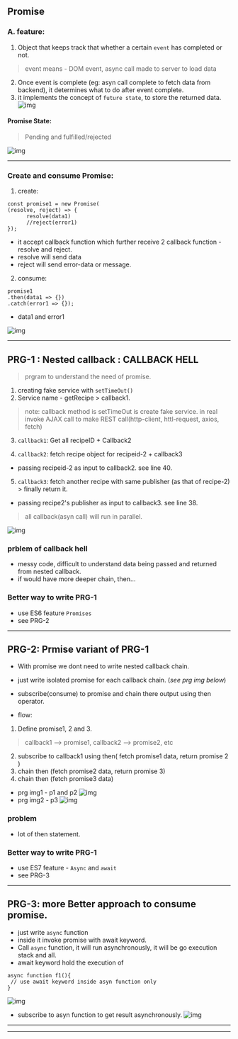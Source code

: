 ## Promise

### A. feature:
1. Object that keeps track that whether a certain `event` has completed or not.
> event means - DOM event, async call made to server to load data

2. Once event is complete (eg: asyn call complete to fetch data from backend), it determines what to do after event complete.
3. it implements the concept of `future state`, to store the returned data.
![img](https://github.com/lekhrajdinkar/javaScript/blob/master/NOTES_JS/asset/jonas/promise/01.jpg)

#### Promise State: 
> Pending and  fulfilled/rejected

![img](https://github.com/lekhrajdinkar/javaScript/blob/master/NOTES_JS/asset/jonas/promise/01_1.jpg)

***

### Create and consume Promise:
1. create:
```
const promise1 = new Promise(
(resolve, reject) => {
      resolve(data1)
      //reject(error1)
});
```
- it accept callback function which further receive 2 callback function - resolve and reject.
- resolve will send data
- reject will send error-data or message.

2. consume: 
```
promise1
.then(data1 => {})
.catch(error1 => {});
```
- data1 and error1 

![img](https://github.com/lekhrajdinkar/javaScript/blob/master/NOTES_JS/asset/jonas/promise/02.jpg)
***

## PRG-1 : Nested callback : CALLBACK HELL
> prgram to understand the need of promise.

1. creating fake service with `setTimeOut()`
2. Service name - getRecipe > callback1. 

> note: callback method is setTimeOut is create fake service. in real invoke AJAX call to make REST call(http-client, httl-request, axios, fetch)

3. `callback1`: Get all recipeID + Callback2

4. `callback2`: fetch recipe object for recipeid-2 + callback3
- passing recipeid-2 as input to callback2. see line 40.

5. `callback3`: fetch another recipe with same publisher (as that of recipe-2) > finally return it.
- passing recipe2's publisher as input to callback3. see line 38.

> all callback(asyn call) will run in parallel.

![img](https://github.com/lekhrajdinkar/javaScript/blob/master/NOTES_JS/asset/jonas/promise/03.jpg)

### prblem of callback hell
- messy code, difficult to understand data being passed and returned from nested callback.
- if would have more deeper chain, then...

### Better way to write PRG-1
- use ES6 feature `Promises`
- see PRG-2
***

## PRG-2: Prmise variant of PRG-1
- With promise we dont need to write nested callback chain.
- just write isolated promise for each callback chain. (_see prg img below_)
- subscribe(consume) to promise and chain there output using then operator.

- flow: 
1. Define promise1, 2 and 3.
> callback1 --> promise1, callback2 --> promise2, etc

2. subscribe to callback1 using then( fetch promise1 data, return promise 2 )
3. chain then (fetch promise2 data, return promise 3)
4. chain then (fetch promise3 data)

- prg img1 - p1 and p2
![img](https://github.com/lekhrajdinkar/javaScript/blob/master/NOTES_JS/asset/jonas/promise/05.jpg)
- prg img2 - p3
![img](https://github.com/lekhrajdinkar/javaScript/blob/master/NOTES_JS/asset/jonas/promise/05_2.jpg)

### problem
- lot of then statement.

### Better way to write PRG-1
- use ES7 feature - `Async` and `await`
- see PRG-3
***

## PRG-3: more Better approach to consume promise.
- just write `async` function
- inside it invoke promise with await keyword.
- Call `async` function, it will run asynchronously, it will be go execution stack and all.
- await keyword hold the execution of 
```
async function f1(){
 // use await keyword inside asyn function only
}
```

![img](https://github.com/lekhrajdinkar/javaScript/blob/master/NOTES_JS/asset/jonas/promise/06_1.jpg)

- subscribe to asyn function to get result asynchronously.
![img](https://github.com/lekhrajdinkar/javaScript/blob/master/NOTES_JS/asset/jonas/promise/06_2.jpg)

***
___





